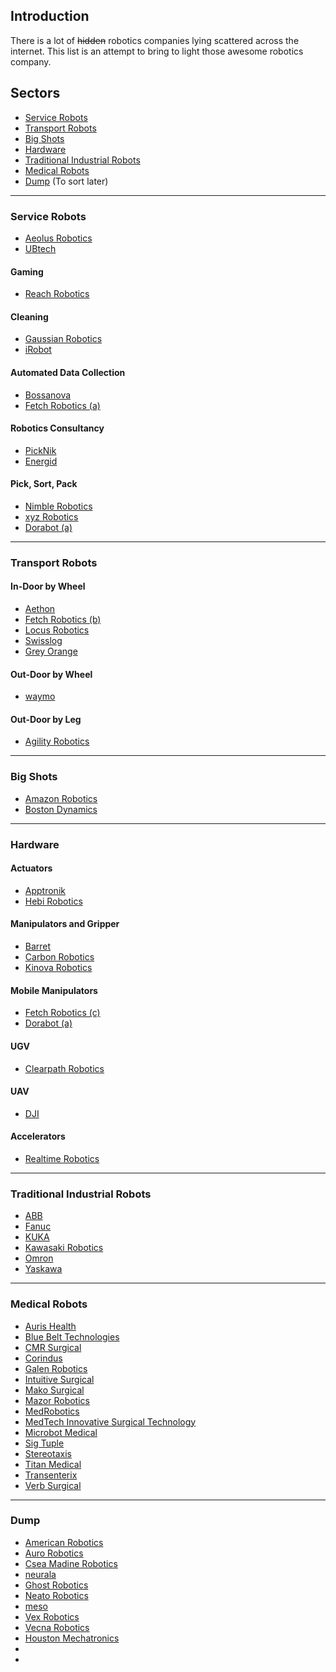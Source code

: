 

Introduction
------------

There is a lot of ~~hidden~~ robotics companies lying scattered across the internet. This list is an attempt to bring to light those awesome robotics company.

Sectors
-----------------

 * [Service Robots](https://github.com/ajaygunalan/Robotics-Company#service-robots)
 * [Transport Robots](https://github.com/ajaygunalan/Robotics-Company#transport-robots)
 * [Big Shots](https://github.com/ajaygunalan/Robotics-Company#big-shots)
 * [Hardware](https://github.com/ajaygunalan/Robotics-Company#hardware)
 * [Traditional Industrial Robots](https://github.com/ajaygunalan/Robotics-Company#traditional-industrial-robots)
 * [Medical Robots](https://github.com/ajaygunalan/Robotics-Company#medical-robots)
 * [Dump](https://github.com/ajaygunalan/Robotics-Company#dump) (To sort later)



--------
### Service Robots

   * [Aeolus Robotics](https://aeolusbot.com/)
   * [UBtech](https://ubtrobot.com/)

#### Gaming

   * [Reach Robotics](https://reachrobotics.com/)

#### Cleaning
   
   * [Gaussian Robotics](https://www.gaussianrobotics.com/)
   * [iRobot](https://irobot.in/)


#### Automated Data Collection
   * [Bossanova](https://www.bossanova.com/)
   * [Fetch Robotics (a)](https://fetchrobotics.com/)
   
   
#### Robotics Consultancy
   * [PickNik](https://picknik.ai/)
   * [Energid](https://www.energid.com/)

#### Pick, Sort, Pack
   * [Nimble Robotics](https://nimble.ai/)
   * [xyz Robotics](https://www.xyzrobotics.ai/)
   * [Dorabot (a)](https://dorabot.com/)


-------
### Transport Robots

#### In-Door by Wheel

* [Aethon](https://aethon.com/)
* [Fetch Robotics (b)](https://fetchrobotics.com/)
* [Locus Robotics](https://www.locusrobotics.com/)
* [Swisslog](https://www.swisslog.com/)
* [Grey Orange](https://www.greyorange.com/in/en/)

#### Out-Door by Wheel

* [waymo](https://waymo.com/)


#### Out-Door by Leg

* [Agility Robotics](http://www.agilityrobotics.com/)

--------
### Big Shots

* [Amazon Robotics](https://www.amazonrobotics.com/)
* [Boston Dynamics](https://www.bostondynamics.com/)


--------
### Hardware

  #### Actuators
   * [Apptronik](https://apptronik.com/)
   * [Hebi Robotics](https://www.hebirobotics.com/)


  #### Manipulators and Gripper
   * [Barret](https://www.barrett.com/)
   * [Carbon Robotics](https://carbon.ai/)
   * [Kinova Robotics](https://www.kinovarobotics.com/en)

   
  #### Mobile Manipulators
   * [Fetch Robotics (c)](https://fetchrobotics.com/)
   * [Dorabot (a)](https://dorabot.com/)

  #### UGV
   * [Clearpath Robotics](https://clearpathrobotics.com/)
  
  #### UAV
  * [DJI](https://www.dji.com/)
  
  #### Accelerators
  * [Realtime Robotics](https://rtr.ai/)

   
---------
### Traditional Industrial Robots

* [ABB](https://new.abb.com/)
* [Fanuc](https://www.fanuc.com/)
* [KUKA](https://www.kuka.com/en-in)
* [Kawasaki Robotics](https://robotics.kawasaki.com/en1/index.html?language_id=4)
* [Omron](https://robotics.omron.com/home/?region=us)
* [Yaskawa](https://www.yaskawa.com/)

--------
### Medical Robots

* [Auris Health](https://www.aurishealth.com/)
* [Blue Belt Technologies](http://www.smith-nephew.com/professional/microsites/navio/)
* [CMR Surgical](https://cmrsurgical.com/)
* [Corindus](https://www.corindus.com/)
* [Galen Robotics](http://www.galenrobotics.com/)
* [Intuitive Surgical](https://www.intuitive.com/)
* [Mako Surgical](https://www.stryker.com/us/en/portfolios/orthopaedics/joint-replacement/mako-robotic-arm-assisted-surgery.html)
* [Mazor Robotics](https://www.mazorrobotics.com/en-us/)
* [MedRobotics](https://medrobotics.com/)
* [MedTech Innovative Surgical Technology](http://www.medtech.fr/)
* [Microbot Medical](https://microbotmedical.com/)
* [Sig Tuple](https://sigtuple.com/)
* [Stereotaxis](http://www.stereotaxis.com/)
* [Titan Medical](https://titanmedicalinc.com/)
* [Transenterix](https://transenterix.com/)
* [Verb Surgical](https://www.verbsurgical.com/)

--------
### Dump
* [American Robotics]()
* [Auro Robotics]()
* [Csea Madine Robotics]()
* [neurala]()
* [Ghost Robotics]()
* [Neato Robotics]()
* [meso]()
* [Vex Robotics]()
* [Vecna Robotics]()
* [Houston Mechatronics]()
* []()
* []()









